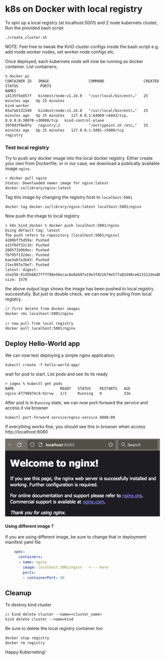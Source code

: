 # k8s on Docker with local registry

To spin up a local registry (at localhost:5001) and 2 node kubernets cluster, 
Run the provided bash script
```
./create_cluster.sh
```

NOTE: Feel free to tweak the KinD cluster configs inside the bash script e.g. add mode worker nodes, 
set worker node configs etc.

Once deployed, each kubernets node will now be running as docker container. List containers;

```commandline
% docker ps
CONTAINER ID   IMAGE                  COMMAND                  CREATED          STATUS          PORTS                                                 NAMES
14135f5e057f   kindest/node:v1.24.0   "/usr/local/bin/entr…"   25 minutes ago   Up 25 minutes                                                         kind-worker
65a7a6131549   kindest/node:v1.24.0   "/usr/local/bin/entr…"   25 minutes ago   Up 25 minutes   127.0.0.1:64069->6443/tcp, 0.0.0.0:30070->30080/tcp   kind-control-plane
397843f0e9fe   registry:2             "/entrypoint.sh /etc…"   25 minutes ago   Up 25 minutes   127.0.0.1:5001->5000/tcp                              registry
```

### Test local registry

Try to push any docker image into the local docker registry. Either create your own from Dockerfile, or in our case, 
we download a publically available image `nginx`. 

```commandline
> docker pull nginx
Status: Downloaded newer image for nginx:latest
docker.io/library/nginx:latest
```

Tag this image by changing the registry host to `localhost:5001`
```commandline
docker tag docker.io/library/nginx:latest localhost:5001/nginx
```

Now push the image to local registry
```commandline
> k8s_kind_docker % docker push localhost:5001/nginx
Using default tag: latest
The push refers to repository [localhost:5001/nginx]
4280bf75d59a: Pushed 
a15f6df32c16: Pushed 
260571b9b9ec: Pushed 
7b795f132dec: Pushed 
bae3e6fa3b43: Pushed 
21ec097e7be7: Pushed 
latest: digest: sha256:91d5b6827ff7f88e56ecac8e8ab9fa19e3f821b79e577a82d40ce613312dea8b size: 1570
```

the above output logs shows the image has been pushed to local registry successfully. But just to double check, 
we can now try pulling from local registry. 

```commandline
// first delete from docker images
docker rmi localhost:5001/nginx

// now pull from local registry
docker pull localhost:5001/nginx
```

## Deploy Hello-World app

We can now test deploying a simple nginx application;

```commandline
kubectl create -f hello-world-app/
```
wait for pod to start. List pods and see its its ready
```commandline
> jagex % kubectl get pods
NAME                     READY   STATUS    RESTARTS   AGE
nginx-67798974c9-h2rvw   1/1     Running   0          32m
```

After pod is in `Running` state, we can now port-forward the service and access it via browser
```commandline
kubectl port-forward service/ngnix-service 8080:80
```
If everything works fine, you should see this in browser when access http://localhost:8080

![img.png](img.png)

#### Using different image ?   
If you are using different image, be sure to change that in deployment manifest yaml file
```yaml
    spec:
      containers:
      - name: nginx
        image: localhost:5001/nginx   <--- here
        ports:
        - containerPort: 80
```

## Cleanup

To destroy kind cluster
```commandline
// kind delete cluster --name=<cluster_name>
kind delete cluster --name=kind
```

Be sure to delete the local registry container too
```commandline
docker stop registry
docker rm registry 
```

Happy Kuberneting!








